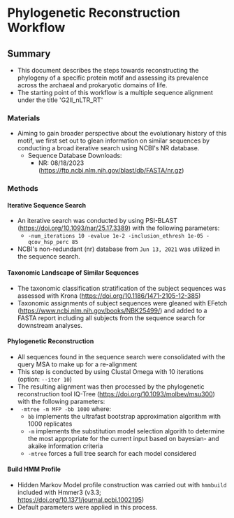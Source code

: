 # Phylogenetic Reconstruction Workflow

## Summary
+ This document describes the steps towards reconstructing the phylogeny of a specific protein motif and assessing its prevalence across the archaeal and prokaryotic domains of life.
+ The starting point of this workflow is a multiple sequence alignment under the title 'G2II_nLTR_RT'
### Materials
+ Aiming to gain broader perspective about the evolutionary history of this motif, we first set out to glean information on similar sequences by conducting a broad iterative search using NCBI's NR database.
  + Sequence Database Downloads:
    + NR: 08/18/2023 (https://ftp.ncbi.nlm.nih.gov/blast/db/FASTA/nr.gz)
### Methods
#### Iterative Sequence Search 
+ An iterative search was conducted by using PSI-BLAST (https://doi.org/10.1093/nar/25.17.3389) with the following parameters:
  + `-num_iterations 10 -evalue 1e-2 -inclusion_ethresh 1e-05 -qcov_hsp_perc 85 `
+ NCBI's non-redundant (nr) database from `Jun 13, 2021` was utilized in the sequence search.
#### Taxonomic Landscape of Similar Sequences 
+ The taxonomic classification stratification of the subject sequences was assessed with Krona (https://doi.org/10.1186/1471-2105-12-385)
+ Taxonomic assignments of subject sequences were gleaned with EFetch (https://www.ncbi.nlm.nih.gov/books/NBK25499/) and added to a FASTA report including all subjects from the sequence search for downstream analyses.
#### Phylogenetic Reconstruction
+ All sequences found in the sequence search were consolidated with the query MSA to make up for a re-alignment
+ This step is conducted by using Clustal Omega with 10 iterations (option: `--iter 10`)
+  The resulting alignment was then processed by the phylogenetic reconstruction tool IQ-Tree (https://doi.org/10.1093/molbev/msu300) with the following parameters:
  + ` -mtree -m MFP -bb 1000` where:
    + `bb` implements the ultrafast bootstrap approximation algorithm with 1000 replicates
    + `-m` implements the substitution model selection algorith to determine the most appropriate for the current input based on bayesian- and akaike information criteria 
    + `-mtree` forces a full tree search for each model considered
#### Build HMM Profile
+ Hidden Markov Model profile construction was carried out with `hmmbuild` included with Hmmer3 (v3.3; https://doi.org/10.1371/journal.pcbi.1002195)
+ Default parameters were applied in this process.